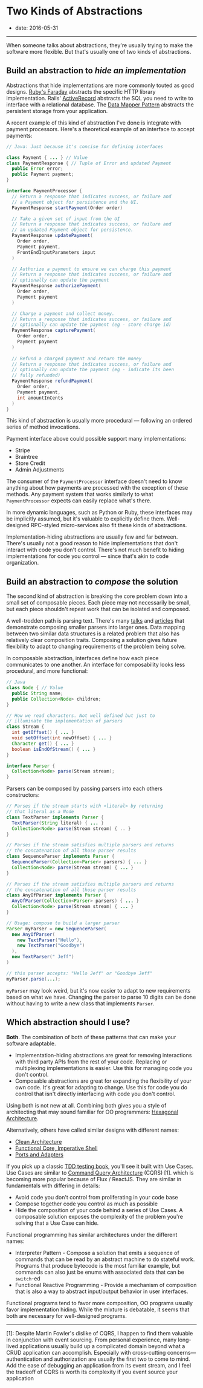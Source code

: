 # Two Kinds of Abstractions

- date: 2016-05-31

------------------------------

When someone talks about abstractions, they're usually trying to make the software more flexible. But that's usually one of two kinds of abstractions.

## Build an abstraction to *hide an implementation*

Abstractions that hide implementations are more commonly touted as good designs. [Ruby's Faraday][faraday] abstracts the specific HTTP library implementation. Rails' [ActiveRecord][activerecord] abstracts the SQL you need to write to interface with a relational database. The [Data Mapper Pattern][data mapper pattern] abstracts the persistent storage from your application.

A recent example of this kind of abstraction I've done is integrate with payment processors. Here's a theoretical example of an interface to accept payments:

```java
// Java: Just because it's concise for defining interfaces

class Payment { ... } // Value
class PaymentResponse { // Tuple of Error and updated Payment
  public Error error;
  public Payment payment;
}

interface PaymentProcessor {
  // Return a response that indicates success, or failure and
  // a Payment object for persistence and the UI.
  PaymentResponse startPayment(Order order)

  // Take a given set of input from the UI
  // Return a response that indicates success, or failure and
  // an updated Payment object for persistence.
  PaymentResponse updatePayment(
    Order order,
    Payment payment,
    FrontEndInputParameters input
  )

  // Authorize a payment to ensure we can charge this payment
  // Return a response that indicates success, or failure and
  // optionally can update the payment
  PaymentResponse authorizePayment(
    Order order,
    Payment payment
  )

  // Charge a payment and collect money.
  // Return a response that indicates success, or failure and
  // optionally can update the payment (eg - store charge id)
  PaymentResponse capturePayment(
    Order order,
    Payment payment
  )
  
  // Refund a charged payment and return the money
  // Return a response that indicates success, or failure and
  // optionally can update the payment (eg - indicate its been
  // fully refunded)
  PaymentResponse refundPayment(
    Order order,
    Payment payment,
    int amountInCents
  )
}
```

This kind of abstraction is usually more procedural — following an ordered series of method invocations.

Payment interface above could possible support many implementations:

- Stripe
- Braintree
- Store Credit
- Admin Adjustments

The consumer of the `PaymentProcessor` interface doesn't need to know anything about how payments are processed with the exception of these methods. Any payment system that works similarly to what `PaymentProcessor` expects can easily replace what's there.

In more dynamic languages, such as Python or Ruby, these interfaces may be implicitly assumed, but it's valuable to explicitly define them. Well-designed RPC-styled micro-services also fit these kinds of abstractions.

Implementation-hiding abstractions are usually few and far between. There's usually not a good reason to hide implementations that don't interact with code you don't control. There's not much benefit to hiding implementations for code you control — since that's akin to code organization.

## Build an abstraction to *compose* the solution

The second kind of abstraction is breaking the core problem down into a small set of composable pieces. Each piece may not necessarily be small, but each piece shouldn't repeat work that can be isolated and composed.

A well-trodden path is parsing text. There's many [talks][swift-parsers] and [articles][wikipedia] that demonstrate composing smaller parsers into larger ones. Data mapping between two similar data structures is a related problem that also has relatively clear composition traits. Composing a solution gives future flexibility to adapt to changing requirements of the problem being solve.

In composable abstraction, interfaces define how each piece communicates to one another. An interface for composability looks less procedural, and more functional:

```java
// Java
class Node { // Value
  public String name;
  public Collection<Node> children;
}

// How we read characters. Not well defined but just to
// illuminate the implementation of parsers
class Stream {
  int getOffset() { ... }
  void setOffset(int newOffset) { ... }
  Character get() { ... }
  boolean isEndOfStream() { ... }
}

interface Parser {
  Collection<Node> parse(Stream stream);
}
```

Parsers can be composed by passing parsers into each others constructors:

```java
// Parses if the stream starts with <literal> by returning
// that literal as a Node
class TextParser implements Parser {
  TextParser(String literal) { ... }
  Collection<Node> parse(Stream stream) { .. }
}

// Parses if the stream satisfies multiple parsers and returns
// the concatenation of all those parser results
class SequenceParser implements Parser {
  SequenceParser(Collection<Parser> parsers) { ... }
  Collection<Node> parse(Stream stream) { ... }
}

// Parses if the stream satisfies multiple parsers and returns
// the concatenation of all those parser results
class AnyOfParser implements Parser {
  AnyOfParser(Collection<Parser> parsers) { ... }
  Collection<Node> parse(Stream stream) { ... }
}

// Usage: compose to build a larger parser
Parser myParser = new SequenceParser(
  new AnyOfParser(
    new TextParser("Hello"),
    new TextParser("Goodbye")
  ),
  new TextParser(" Jeff")
)

// this parser accepts: "Hello Jeff" or "Goodbye Jeff"
myParser.parse(...);
```

`myParser` may look weird, but it's now easier to adapt to new requirements based on what we have. Changing the parser to parse 10 digits can be done without having to write a new class that implements `Parser`.

## Which abstraction should I use?

**Both**. The combination of both of these patterns that can make your software adaptable.

- Implementation-hiding abstractions are great for removing interactions with third party APIs from the rest of your code. Replacing or multiplexing implementations is easier. Use this for managing code you don't control.
- Composable abstractions are great for expanding the flexibility of your own code. It's great for adapting to change. Use this for code you do control that isn't directly interfacing with code you don't control.

Using both is not new at all. Combining both gives you a style of architecting that may sound familiar for OO programmers: [Hexagonal Architecture](https://vimeo.com/68375232).

Alternatively, others have called similar designs with different names:

- [Clean Architecture](https://blog.8thlight.com/uncle-bob/2012/08/13/the-clean-architecture.html)
- [Functional Core, Imperative Shell](https://www.destroyallsoftware.com/talks/boundaries)
- [Ports and Adapters](http://www.dossier-andreas.net/software_architecture/ports_and_adapters.html)

If you pick up a classic [TDD testing book][GOOS], you'll see it built with Use Cases. Use Cases are similar to [Command Query Architecture](CQRS) (CQRS) [1]. which is becoming more popular because of Flux / ReactJS. They are similar in fundamentals with differing in details:

- Avoid code you don't control from proliferating in your code base
- Compose together code you control as much as possible
- Hide the composition of your code behind a series of Use Cases. A composable solution exposes the complexity of the problem you're solving that a Use Case can hide.

Functional programming has similar architectures under the different names:

- Interpreter Pattern - Compose a solution that emits a sequence of commands that can be read by an abstract machine to do stateful work. Programs that produce bytecode is the most familiar example, but commands can also just be enums with associated data that can be `switch`-ed
- Functional Reactive Programming - Provide a mechanism of composition that is also a way to abstract input/output behavior in user interfaces.

Functional programs tend to favor more composition, OO programs usually favor implementation hiding. While the mixture is debatable, it seems that both are necessary for well-designed programs.

----

[1]: Despite Martin Fowler's dislike of CQRS, I happen to find them valuable in conjunction with event sourcing. From personal experience, many long-lived applications usually build up a complicated domain beyond what a CRUD application can accomplish. Especially with cross-cutting concerns—authentication and authorization are usually the first two to come to mind. Add the ease of debugging an application from its event stream, and I feel the tradeoff of CQRS is worth its complexity if you event source your application

[faraday]: https://github.com/lostisland/faraday

[activerecord]: http://guides.rubyonrails.org/active_record_basics.html

[data mapper pattern]: https://en.wikipedia.org/wiki/Data_mapper_pattern

[swift-parsers]: https://realm.io/news/tryswift-yasuhiro-inami-parser-combinator/

[wikipedia]: https://en.wikipedia.org/wiki/Parser_combinator

[CQRS]: http://martinfowler.com/bliki/CQRS.html

[GOOS]: http://amzn.to/1Z26qv9
